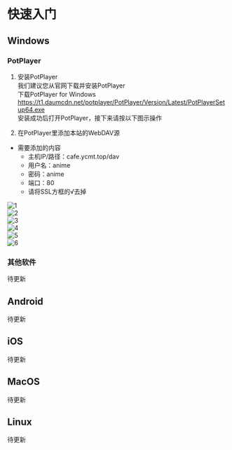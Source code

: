 # 快速入门  
## Windows  
### PotPlayer  
  
1. 安装PotPlayer  
我们建议您从官网下载并安装PotPlayer  
下载PotPlayer for Windows  
<https://t1.daumcdn.net/potplayer/PotPlayer/Version/Latest/PotPlayerSetup64.exe>  
安装成功后打开PotPlayer，接下来请按以下图示操作  

2. 在PotPlayer里添加本站的WebDAV源  
- 需要添加的内容  
  - 主机IP/路径：cafe.ycmt.top/dav  
  - 用户名：anime  
  - 密码：anime  
  - 端口：80  
  - 请将SSL方框的√去掉  

![1](https://github.com/YuCraft/starmoe/blob/main/pics/1.png)  
![2](https://github.com/YuCraft/starmoe/blob/main/pics/2.png)  
![3](https://github.com/YuCraft/starmoe/blob/main/pics/3.png)  
![4](https://github.com/YuCraft/starmoe/blob/main/pics/4.png)  
![5](https://github.com/YuCraft/starmoe/blob/main/pics/5.png)  
![6](https://github.com/YuCraft/starmoe/blob/main/pics/6.png)  

### 其他软件
待更新

## Android
待更新 

## iOS
待更新

## MacOS
待更新

## Linux
待更新
